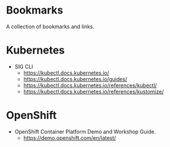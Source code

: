 # Bookmarks
A collection of bookmarks and links.

# Kubernetes

- SIG CLI
    - https://kubectl.docs.kubernetes.io/
    - https://kubectl.docs.kubernetes.io/guides/
    - https://kubectl.docs.kubernetes.io/references/kubectl/
    - https://kubectl.docs.kubernetes.io/references/kustomize/

# OpenShift

- OpenShift Container Platform Demo and Workshop Guide.
    - https://demo.openshift.com/en/latest/
